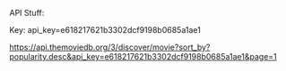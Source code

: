 API Stuff:

Key: api_key=e618217621b3302dcf9198b0685a1ae1

https://api.themoviedb.org/3/discover/movie?sort_by?popularity.desc&api_key=e618217621b3302dcf9198b0685a1ae1&page=1
